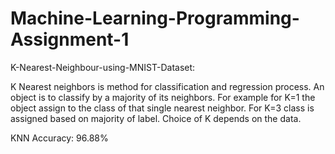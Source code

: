 # Machine-Learning-Programming-Assignment-1

K-Nearest-Neighbour-using-MNIST-Dataset:

K Nearest neighbors is method for classification and regression process. An object is to classify by a majority of its neighbors. 
For example for K=1 the object assign to the class of that single nearest neighbor. 
For K=3 class is assigned based on majority of label. 
Choice of K depends on the data.

KNN Accuracy: 96.88%

